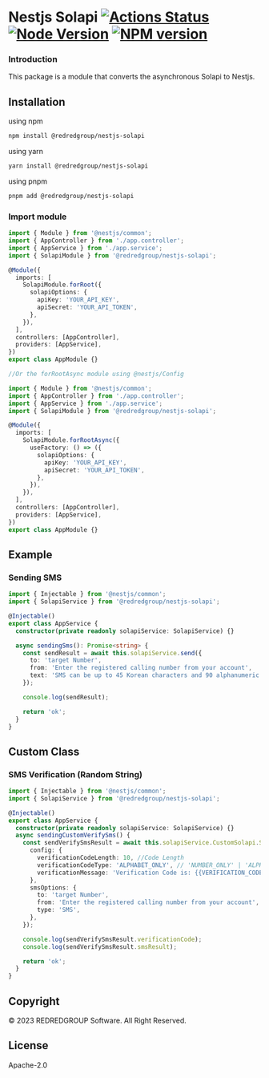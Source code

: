 # Nestjs Solapi [![Actions Status][gh-actions-badge]][gh-actions] [![Node Version][node-badge]][npm] [![NPM version][npm-badge]][npm]

[gh-actions]: https://github.com/REDREDGROUP/nestjs/actions
[npm]: https://www.npmjs.com/package/@redredgroup%2Fnestjs
[gh-actions-badge]: https://github.com/REDREDGROUP/nestjs/workflows/CI/badge.svg
[node-badge]: https://img.shields.io/node/v/@redredgroup%2Fnestjs-solapi.svg
[npm-badge]: https://img.shields.io/npm/v/@redredgroup%2Fnestjs-solapi.svg

### Introduction

This package is a module that converts the asynchronous Solapi to Nestjs.

## Installation

using npm

```bash
npm install @redredgroup/nestjs-solapi
```

using yarn

```bash
yarn install @redredgroup/nestjs-solapi
```

using pnpm

```bash
pnpm add @redredgroup/nestjs-solapi
```

### Import module

```typescript
import { Module } from '@nestjs/common';
import { AppController } from './app.controller';
import { AppService } from './app.service';
import { SolapiModule } from '@redredgroup/nestjs-solapi';

@Module({
  imports: [
    SolapiModule.forRoot({
      solapiOptions: {
        apiKey: 'YOUR_API_KEY',
        apiSecret: 'YOUR_API_TOKEN',
      },
    }),
  ],
  controllers: [AppController],
  providers: [AppService],
})
export class AppModule {}

//Or the forRootAsync module using @nestjs/Config

import { Module } from '@nestjs/common';
import { AppController } from './app.controller';
import { AppService } from './app.service';
import { SolapiModule } from '@redredgroup/nestjs-solapi';

@Module({
  imports: [
    SolapiModule.forRootAsync({
      useFactory: () => ({
        solapiOptions: {
          apiKey: 'YOUR_API_KEY',
          apiSecret: 'YOUR_API_TOKEN',
        },
      }),
    }),
  ],
  controllers: [AppController],
  providers: [AppService],
})
export class AppModule {}
```

## Example

### Sending SMS

```typescript
import { Injectable } from '@nestjs/common';
import { SolapiService } from '@redredgroup/nestjs-solapi';

@Injectable()
export class AppService {
  constructor(private readonly solapiService: SolapiService) {}

  async sendingSms(): Promise<string> {
    const sendResult = await this.solapiService.send({
      to: 'target Number',
      from: 'Enter the registered calling number from your account',
      text: 'SMS can be up to 45 Korean characters and 90 alphanumeric characters.',
    });

    console.log(sendResult);

    return 'ok';
  }
}
```

## Custom Class

### SMS Verification (Random String)

```typescript
import { Injectable } from '@nestjs/common';
import { SolapiService } from '@redredgroup/nestjs-solapi';

@Injectable()
export class AppService {
  constructor(private readonly solapiService: SolapiService) {}
  async sendingCustomVerifySms() {
    const sendVerifySmsResult = await this.solapiService.CustomSolapi.SmsVerify.send({
      config: {
        verificationCodeLength: 10, //Code Length
        verificationCodeType: 'ALPHABET_ONLY', // 'NUMBER_ONLY' | 'ALPHABET_ONLY' | 'MIX'
        verificationMessage: 'Verification Code is: {{VERIFICATION_CODE}}', // Inject wherever you want with the {{VERIFICATION_CODE}} format.
      },
      smsOptions: {
        to: 'target Number',
        from: 'Enter the registered calling number from your account',
        type: 'SMS',
      },
    });

    console.log(sendVerifySmsResult.verificationCode);
    console.log(sendVerifySmsResult.smsResult);

    return 'ok';
  }
}
```

## Copyright

© 2023 REDREDGROUP Software. All Right Reserved.

## License

Apache-2.0
